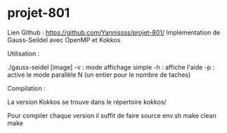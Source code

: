 # projet-801
Lien Github : https://github.com/Yannissss/projet-801/
Implémentation de Gauss-Seildel avec OpenMP et Kokkos

Utilisation :

./gauss-seidel [image] 
               -v : mode affichage simple 
               -h : affiche l'aide 
               -p : active le mode parallèle
               N (un entier pour le nombre de taches)
               
Compilation :

La version Kokkos se trouve dans le répertoire kokkos/

Pour compiler chaque version il suffit de faire
source env.sh
make clean
make
